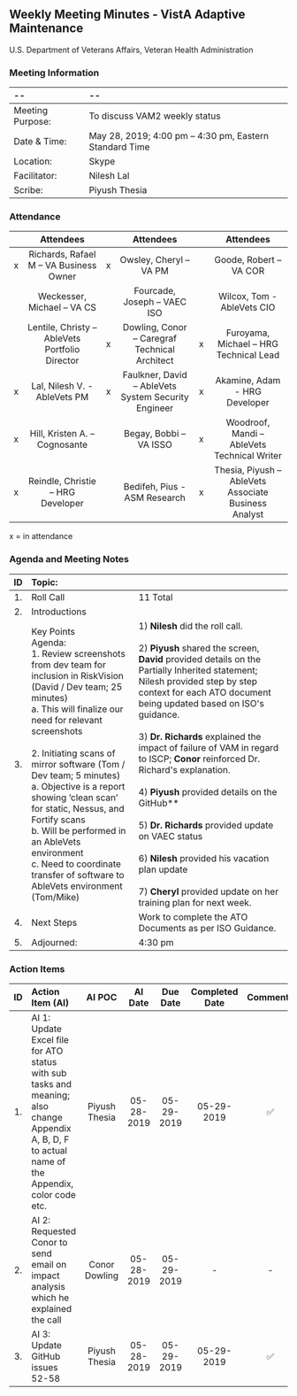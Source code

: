 ## Weekly Meeting Minutes  - VistA Adaptive Maintenance
U.S. Department of Veterans Affairs, Veteran Health Administration


### Meeting Information
| -- | -- |
|:---|:---|
| Meeting Purpose: | To discuss VAM2 weekly status  |
| Date & Time: | May 28, 2019; 4:00 pm – 4:30 pm, Eastern Standard Time |
| Location:	| Skype | 
| Facilitator:	| Nilesh Lal |
| Scribe: | Piyush Thesia |


### Attendance

|  | Attendees |  | Attendees	|  | Attendees |
|:---:|:---:|:---:|:---:|:---:|:---:|
| x | Richards, Rafael M – VA Business Owner | x | Owsley, Cheryl – VA PM |  | Goode, Robert – VA COR |
|   | Weckesser, Michael – VA CS |  | Fourcade, Joseph – VAEC ISO |  | Wilcox, Tom - AbleVets CIO | 
|  | Lentile, Christy – AbleVets Portfolio Director | x | Dowling, Conor – Caregraf Technical Architect | x | Furoyama, Michael – HRG Technical Lead | 
| x | Lal, Nilesh V. - AbleVets PM | x | Faulkner, David – AbleVets System Security Engineer | x | Akamine, Adam - HRG Developer |
| x | Hill, Kristen A. – Cognosante |  | Begay, Bobbi – VA ISSO  | x | Woodroof, Mandi – AbleVets Technical Writer |
| x | Reindle, Christie – HRG Developer |  | Bedifeh, Pius - ASM Research  | x | Thesia, Piyush – AbleVets Associate Business Analyst |

x = in attendance




### Agenda and Meeting Notes

| ID | Topic: |  |
|:---:|:---|:---|
| 1. | Roll Call | 11 Total |
| 2. | Introductions |  | 
| 3. | Key Points </br> Agenda: </br> 1.	Review screenshots from dev team for inclusion in RiskVision (David / Dev team; 25 minutes) </br> a.	This will finalize our need for relevant screenshots </br> </br> 2.	Initiating scans of mirror software  (Tom / Dev team;  5 minutes) </br> a.	Objective is a report showing ‘clean scan’ for static, Nessus, and Fortify scans </br> b.	Will be performed in an  AbleVets environment </br> c.	Need to coordinate transfer of software to AbleVets environment  (Tom/Mike) </br> | 1)	**Nilesh** did the roll call. </br> </br> 2)	**Piyush** shared the screen, **David** provided details on the Partially Inherited statement; Nilesh provided step by step context for each ATO document being updated based on ISO's guidance. </br> </br> 3) **Dr. Richards** explained the impact of failure of VAM in regard to ISCP; **Conor** reinforced Dr. Richard's explanation. </br> </br> 4) **Piyush** provided details on the GitHub** </br> </br> 5) **Dr. Richards** provided update on VAEC status </br> </br> 6) **Nilesh** provided his vacation plan update </br> </br> 7) **Cheryl** provided update on her training plan for next week. | 
| 4. |	Next Steps | Work to complete the ATO Documents as per ISO Guidance. |
| 5. | Adjourned: | 4:30 pm |



### Action Items

| ID | Action Item (AI) | AI POC | AI Date | Due Date | Completed Date | Comments |
|:---:|:---|:---:|:---:|:---:|:---:|:---:|
| 1. | AI 1: Update Excel file for ATO status with sub tasks and meaning; also change Appendix A, B, D, F to actual name of the Appendix, color code etc. | Piyush Thesia | 05-28-2019 | 05-29-2019 | 05-29-2019 | :white_check_mark: | 
| 2. | AI 2: Requested Conor to send email on impact analysis which he explained the call | Conor Dowling | 05-28-2019 | 05-29-2019 | - | - | 
| 3. | AI 3: Update GitHub issues 52-58 | Piyush Thesia | 05-28-2019 | 05-29-2019 | 05-29-2019 | :white_check_mark: | 





